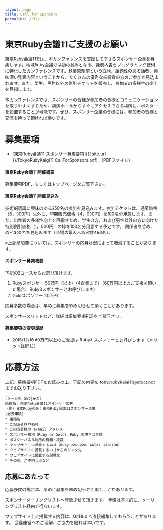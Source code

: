 ```yaml
---
layout: page
title: Call for Sponsors
permalink: /cfs/
---
```


# 東京Ruby会議11ご支援のお願い

東京Ruby会議11では、本カンファレンスを支援して下さるスポンサー企業を募集します。地域Ruby会議では初の試みとなる、発表内容をプログラミング技術に特化したカンファレンスです。秋葉原駅前という立地、話題性のある話者、興味深い発表内容ということから、たくさんの優秀な技術者の方のご参加が見込まれます。また、学生、男性以外の割引チケットを販売し、参加者の多様性の向上を目指します。

本カンファレンスでは、スポンサーの皆様が参加者の皆様とコミュニケーションを取りやすくするため、講演ホールからすぐにアクセスできる場所に、ポスターを設置することが可能です。ぜひ、スポンサー企業の皆様には、参加者の皆様と交流を持って頂ければ幸いです。

# 募集要項

* [東京Ruby会議11 スポンサー募集要項]({{ site.url }}/TokyoRubyKaigi11_CallForSponsors.pdf) （PDFファイル）

#### 東京Ruby会議11 開催概要

募集要項PDF、もしくはトップページをご覧下さい。

#### 東京Ruby会議11 開催見込み

技術的議論に興味のある250名の参加を見込みます。参加チケットは、通常価格（6，000円）以外に、早期販売価格（4，000円）を100名分用意します。また、出席者の多様性向上を目指すため、学生の方、および男性以外の方に向けた特別割引価格（1，000円）の枠を100名分用意する予定です。
関係者を含め、のべ300名を見込みます（会場の最大人収容数450名）。

※上記参加費については、スポンサーの応募状況によって増減することがあります。

#### スポンサー募集概要

下記の2コースからお選び頂けます。

1.	Rubyスポンサー	50万円（以上）（4企業まで）（60万円以上のご支援を頂いた場合、Ruby3スポンサーとお呼びします）
2.	Goldスポンサー	20万円

応募多数の場合は、早めに募集を締め切らせて頂くことがあります。

スポンサーメリットなど、詳細は募集要項PDFをご覧下さい。

#### 募集要項の変更履歴

* 2015/12/16 60万円以上のご支援は Ruby3 スポンサーとお呼びします（メリットは同じ）

# 応募方法

上記、募集要項PDFをお読みの上、下記の内容を <tokyorubykaigi11@atdot.net> までお送り下さい。

	[メールの Subject]
	組織名: 東京Ruby会議11スポンサー応募
	（例）日本Rubyの会：東京Ruby会議11スポンサー応募
	[必要事項]
	* 組織名
	* ご担当者様の名前
	* ご担当者様の e-mail アドレス
	* スポンサー種別（Ruby or Gold）、Ruby の場合は金額
	* ポスターパネル利用の有無と枚数
	* ウェブサイトに掲載するロゴ（Ruby 220x220、Gold: 130x130）
	* ウェブサイトに掲載するロゴからのリンク先
	* ウェブサイトに掲載する説明文
	* その他、ご不明な点など

## 応募にあたって

応募多数の場合は、早めに募集を締め切らせて頂くことがあります。

スポンサーメーリングリストへ登録させて頂きます。
連絡は基本的に、メーリングリスト経由で行ないます。

ウェブサイト上に掲載する内容は、GitHub へ直接編集してもらうことがあります。
会議運営へのご理解、ご協力を賜れば幸いです。

